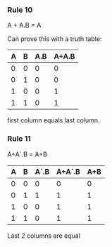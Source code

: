 ### Rule 10
A + A.B = A

Can prove this with a truth table:

A|B|A.B|A+A.B
---|---|---|---
0|0|0|0
0|1|0|0
1|0|0|1
1|1|0|1

first column equals last column.

### Rule 11
A+A`.B = A+B

A|B|A`.B|A+A`.B|A+B
---|---|---|---|---
0|0|0|0|0
0|1|1|1|1
1|0|0|1|1
1|1|0|1|1

Last 2 columns are equal
